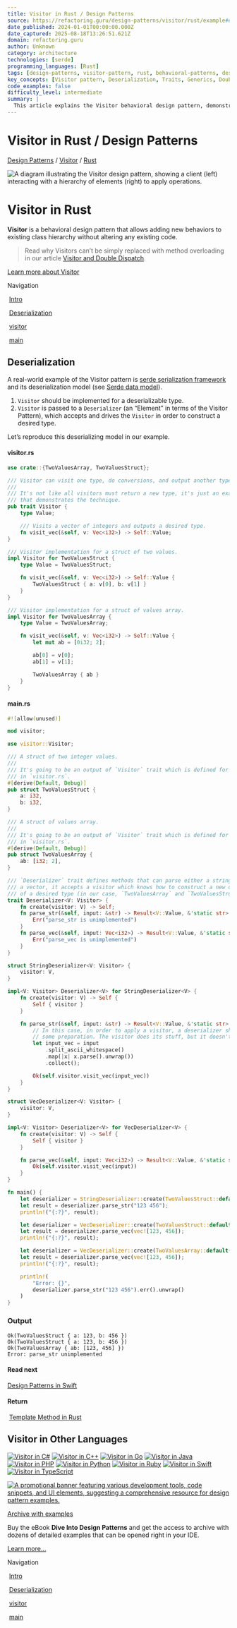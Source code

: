 ```yaml
---
title: Visitor in Rust / Design Patterns
source: https://refactoring.guru/design-patterns/visitor/rust/example#example-0
date_published: 2024-01-01T00:00:00.000Z
date_captured: 2025-08-18T13:26:51.621Z
domain: refactoring.guru
author: Unknown
category: architecture
technologies: [serde]
programming_languages: [Rust]
tags: [design-patterns, visitor-pattern, rust, behavioral-patterns, deserialization, software-design, trait, generics]
key_concepts: [Visitor pattern, Deserialization, Traits, Generics, Double Dispatch, Method overloading]
code_examples: false
difficulty_level: intermediate
summary: |
  This article explains the Visitor behavioral design pattern, demonstrating its implementation in Rust. It highlights how the Visitor pattern allows adding new behaviors to existing class hierarchies without modifying their core code. The content uses the `serde` serialization framework's deserialization model as a practical, real-world example. Code examples illustrate the creation of `Visitor` and `Deserializer` traits, along with concrete implementations to convert input data into different struct types.
---
```

# Visitor in Rust / Design Patterns

[Design Patterns](/design-patterns) / [Visitor](/design-patterns/visitor) / [Rust](/design-patterns/rust)

![A diagram illustrating the Visitor design pattern, showing a client (left) interacting with a hierarchy of elements (right) to apply operations.](/images/patterns/cards/visitor-mini.png?id=854a35a62963bec1d75eab996918989b)

# **Visitor** in Rust

**Visitor** is a behavioral design pattern that allows adding new behaviors to existing class hierarchy without altering any existing code.

> Read why Visitors can’t be simply replaced with method overloading in our article [Visitor and Double Dispatch](/design-patterns/visitor-double-dispatch).

[Learn more about Visitor](/design-patterns/visitor)

Navigation

 [Intro](#)

 [Deserialization](#example-0)

 [visitor](#example-0--visitor-rs)

 [main](#example-0--main-rs)

## Deserialization

A real-world example of the Visitor pattern is [serde serialization framework](https://serde.rs) and its deserialization model (see [Serde data model](https://serde.rs/data-model.html)).

1.  `Visitor` should be implemented for a deserializable type.
2.  `Visitor` is passed to a `Deserializer` (an “Element” in terms of the Visitor Pattern), which accepts and drives the `Visitor` in order to construct a desired type.

Let’s reproduce this deserializing model in our example.

#### [](#example-0--visitor-rs)**visitor.rs**

```rust
use crate::{TwoValuesArray, TwoValuesStruct};

/// Visitor can visit one type, do conversions, and output another type.
///
/// It's not like all visitors must return a new type, it's just an example
/// that demonstrates the technique.
pub trait Visitor {
    type Value;

    /// Visits a vector of integers and outputs a desired type.
    fn visit_vec(&self, v: Vec<i32>) -> Self::Value;
}

/// Visitor implementation for a struct of two values.
impl Visitor for TwoValuesStruct {
    type Value = TwoValuesStruct;

    fn visit_vec(&self, v: Vec<i32>) -> Self::Value {
        TwoValuesStruct { a: v[0], b: v[1] }
    }
}

/// Visitor implementation for a struct of values array.
impl Visitor for TwoValuesArray {
    type Value = TwoValuesArray;

    fn visit_vec(&self, v: Vec<i32>) -> Self::Value {
        let mut ab = [0i32; 2];

        ab[0] = v[0];
        ab[1] = v[1];

        TwoValuesArray { ab }
    }
}
```

#### [](#example-0--main-rs)**main.rs**

```rust
#![allow(unused)]

mod visitor;

use visitor::Visitor;

/// A struct of two integer values.
///
/// It's going to be an output of `Visitor` trait which is defined for the type
/// in `visitor.rs`.
#[derive(Default, Debug)]
pub struct TwoValuesStruct {
    a: i32,
    b: i32,
}

/// A struct of values array.
///
/// It's going to be an output of `Visitor` trait which is defined for the type
/// in `visitor.rs`.
#[derive(Default, Debug)]
pub struct TwoValuesArray {
    ab: [i32; 2],
}

/// `Deserializer` trait defines methods that can parse either a string or
/// a vector, it accepts a visitor which knows how to construct a new object
/// of a desired type (in our case, `TwoValuesArray` and `TwoValuesStruct`).
trait Deserializer<V: Visitor> {
    fn create(visitor: V) -> Self;
    fn parse_str(&self, input: &str) -> Result<V::Value, &'static str> {
        Err("parse_str is unimplemented")
    }
    fn parse_vec(&self, input: Vec<i32>) -> Result<V::Value, &'static str> {
        Err("parse_vec is unimplemented")
    }
}

struct StringDeserializer<V: Visitor> {
    visitor: V,
}

impl<V: Visitor> Deserializer<V> for StringDeserializer<V> {
    fn create(visitor: V) -> Self {
        Self { visitor }
    }

    fn parse_str(&self, input: &str) -> Result<V::Value, &'static str> {
        // In this case, in order to apply a visitor, a deserializer should do
        // some preparation. The visitor does its stuff, but it doesn't do everything.
        let input_vec = input
            .split_ascii_whitespace()
            .map(|x| x.parse().unwrap())
            .collect();

        Ok(self.visitor.visit_vec(input_vec))
    }
}

struct VecDeserializer<V: Visitor> {
    visitor: V,
}

impl<V: Visitor> Deserializer<V> for VecDeserializer<V> {
    fn create(visitor: V) -> Self {
        Self { visitor }
    }

    fn parse_vec(&self, input: Vec<i32>) -> Result<V::Value, &'static str> {
        Ok(self.visitor.visit_vec(input))
    }
}

fn main() {
    let deserializer = StringDeserializer::create(TwoValuesStruct::default());
    let result = deserializer.parse_str("123 456");
    println!("{:?}", result);

    let deserializer = VecDeserializer::create(TwoValuesStruct::default());
    let result = deserializer.parse_vec(vec![123, 456]);
    println!("{:?}", result);

    let deserializer = VecDeserializer::create(TwoValuesArray::default());
    let result = deserializer.parse_vec(vec![123, 456]);
    println!("{:?}", result);

    println!(
        "Error: {}",
        deserializer.parse_str("123 456").err().unwrap()
    )
}
```

### Output

```
Ok(TwoValuesStruct { a: 123, b: 456 })
Ok(TwoValuesStruct { a: 123, b: 456 })
Ok(TwoValuesArray { ab: [123, 456] })
Error: parse_str unimplemented
```

#### Read next

[Design Patterns in Swift](/design-patterns/swift) 

#### Return

 [Template Method in Rust](/design-patterns/template-method/rust/example)

## **Visitor** in Other Languages

[![Visitor in C#](/images/patterns/icons/csharp.svg?id=da64592defc6e86d57c39c66e9de3e58 "Visitor in C#")](/design-patterns/visitor/csharp/example) [![Visitor in C++](/images/patterns/icons/cpp.svg?id=f7782ed8b8666246bfcc3f8fefc3b858 "Visitor in C++")](/design-patterns/visitor/cpp/example) [![Visitor in Go](/images/patterns/icons/go.svg?id=1a89927eb99b1ea3fde7701d97970aca "Visitor in Go")](/design-patterns/visitor/go/example) [![Visitor in Java](/images/patterns/icons/java.svg?id=e6d87e2dca08c953fe3acd1275ed4f4e "Visitor in Java")](/design-patterns/visitor/java/example) [![Visitor in PHP](/images/patterns/icons/php.svg?id=be1906eb26b71ec1d3b93720d6156618 "Visitor in PHP")](/design-patterns/visitor/php/example) [![Visitor in Python](/images/patterns/icons/python.svg?id=6d815d43c0f7050a1151b43e51569c9f "Visitor in Python")](/design-patterns/visitor/python/example) [![Visitor in Ruby](/images/patterns/icons/ruby.svg?id=b065b718c914bf8e960ef731600be1eb "Visitor in Ruby")](/design-patterns/visitor/ruby/example) [![Visitor in Swift](/images/patterns/icons/swift.svg?id=0b716c2d52ec3a48fbe91ac031070c1d "Visitor in Swift")](/design-patterns/visitor/swift/example) [![Visitor in TypeScript](/images/patterns/icons/typescript.svg?id=2239d0f16cb703540c205dd8cb0c0cb7 "Visitor in TypeScript")](/design-patterns/visitor/typescript/example)

[![A promotional banner featuring various development tools, code snippets, and UI elements, suggesting a comprehensive resource for design pattern examples.](/images/patterns/banners/examples-ide.png?id=3115b4b548fb96b75974e2de8f4f49bc)](/design-patterns/book)

[Archive with examples](/design-patterns/book)

Buy the eBook **Dive Into Design Patterns** and get the access to archive with dozens of detailed examples that can be opened right in your IDE.

[Learn more…](/design-patterns/book)

Navigation

 [Intro](#)

 [Deserialization](#example-0)

 [visitor](#example-0--visitor-rs)

 [main](#example-0--main-rs)